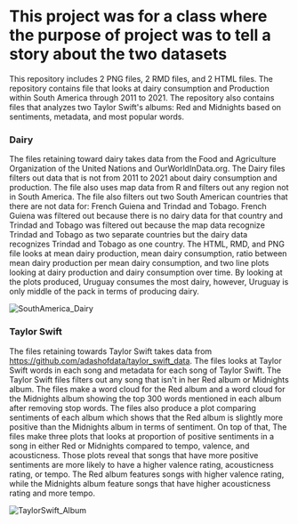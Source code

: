 # This project was for a class where the purpose of project was to tell a story about the two datasets

This repository includes 2 PNG files, 2 RMD files, and 2 HTML files. The repository contains file that looks at dairy consumption and Production within South America through 2011 to 2021.  The repository also contains files that analyzes two Taylor Swift's albums: Red and Midnights based on sentiments, metadata, and most popular words.

### Dairy 
The files retaining toward dairy takes data from the Food and Agriculture Organization of the United Nations and OurWorldInData.org. The Dairy files filters out data that is not from 2011 to 2021 about dairy consumption and production. The file also uses map data from R and filters out any region not in South America. The file also filters out two South American countries that there are not data for: French Guiena and Trindad and Tobago. French Guiena was filtered out because there is no dairy data for that country and Trindad and Tobago was filtered out because the map data recognize Trindad and Tobago as two separate countries but the dairy data recognizes Trindad and Tobago as one country. The HTML, RMD, and PNG file looks at mean dairy production, mean dairy consumption, ratio between mean dairy production per mean dairy consumption, and two line plots looking at dairy production and dairy consumption over time. By looking at the plots produced, Uruguay consumes the most dairy, however, Uruguay is only middle of the pack in terms of producing dairy. 

![SouthAmerica_Dairy](https://github.com/alticrj/alticrj_STA309_Midterm_Exam2/assets/112988139/fea6baba-9e9c-4dc2-8dc2-d5828fdb80ec)


###  Taylor Swift
The files retaining towards Taylor Swift takes data from https://github.com/adashofdata/taylor_swift_data. The files looks at Taylor Swift words in each song and metadata for each song of Taylor Swift. The Taylor Swift files filters out any song that isn't in her Red album or Midnights album. The files make a word cloud for the Red album and a word cloud for the Midnights album showing the top 300 words mentioned in each album after removing stop words. The files also produce a plot comparing sentiments of each album which shows that the Red album is slightly more positive than the Midnights album in terms of sentiment. On top of that, The files make three plots that looks at proportion of positive sentiments in a song in either Red or Midnights compared to tempo, valence, and acousticness. Those plots reveal that songs that have more positive sentiments are more likely to have a higher valence rating, acousticness rating, or tempo. The Red album features songs with higher valence rating, while the Midnights album feature songs that have higher acousticness rating and more tempo.

![TaylorSwift_Album](https://github.com/alticrj/alticrj_STA309_Midterm_Exam2/assets/112988139/fb3984cb-88b7-4974-8d34-3cad19ca0830)


